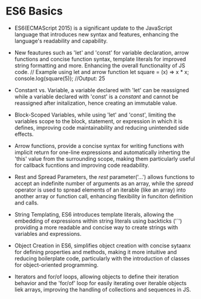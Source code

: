 # ES6 Basics

- ES6(ECMAScript 2015) is a significant update to the JavaScript language that introduces new syntax and features, enhancing the language's readability and capability.

- New feautures such as 'let' and 'const' for variable declaration, arrow functions and concise function syntax, template literals for improved string formatting and more. Enhancing the overall functionality of JS code.
// Example using let and arrow function
let square = (x) => x * x;
console.log(square(5)); //Output: 25

- Constant vs. Variable, a variable declared with 'let' can be reassigned while a variable declared with 'const' is a *constant* and cannot be reassigned after initalization, hence creating an immutable value.

- Block-Scoped Variables, while using 'let' and 'const', limiting the variables scope to the block, statement, or expression in which it is defines, improving code maintainability and reducing unintended side effects.

- Arrow functions, provide a concise syntax for writing functions with implicit return for one-line expressions and automatically inherting the 'this' value from the surrounding scope, making them particularly useful for callback fucntions and improving code readability.

- Rest and Spread Parameters, the *rest* parameter('...') allows functions to accept an indefinite number of arguments as an array, while the *spread* operator is used to spread elements of an iterable (like an array) into another array or function call, enhancing flexibility in funciton definition and calls.

- String Templating, ES6 introduces template literals, allowing the embedding of expressions within string literals using backticks ('`') providing a more readable and concise way to create strings with variables and expressions.

- Object Creation in ES6, simplifies object creation with concise sytaanx for defining properties and methods, making it more intuitive and reducing boilerplate code, particularly with the introduction of classes for object-oriented programming.

- Iterators and for/of loops, allowing objects to define their iteration behavior and the 'for/of' loop for easily iterating over iterable objects liek arrays, improving the handling of collections and sequences in JS.
